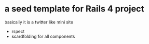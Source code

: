 # a seed template for Rails 4 project
basically it is a twitter like mini site
- rspect 
- scardfolding for all components
